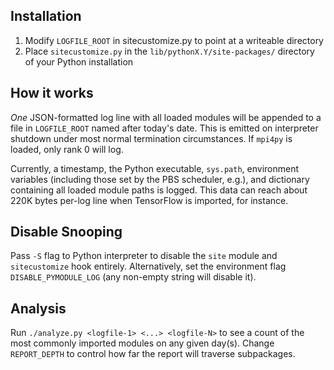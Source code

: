 Installation
---------------

1. Modify `LOGFILE_ROOT` in sitecustomize.py to point at a writeable directory
2. Place `sitecustomize.py` in the `lib/pythonX.Y/site-packages/` directory of your Python installation

How it works
-------------
*One* JSON-formatted log line with all loaded modules will be appended to a file in `LOGFILE_ROOT` named after today's date.
This is emitted on interpreter shutdown under most normal termination circumstances.  If `mpi4py` is 
loaded, only rank 0 will log.

Currently, a timestamp, the Python executable, `sys.path`, environment variables (including those set by the PBS scheduler, e.g.), and dictionary containing all
loaded module paths is logged. This data can reach about 220K bytes per-log line when TensorFlow is imported, for instance.

Disable Snooping
----------------
Pass `-S` flag to Python interpreter to disable the `site` module and
`sitecustomize` hook entirely.  Alternatively, set the environment flag
`DISABLE_PYMODULE_LOG` (any non-empty string will disable it).

Analysis
---------
Run `./analyze.py <logfile-1> <...> <logfile-N>` to see a count of the most commonly imported modules on any given day(s).
Change `REPORT_DEPTH` to control how far the report will traverse subpackages.
